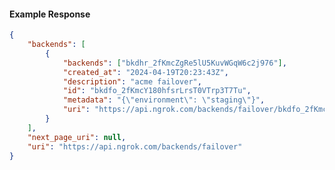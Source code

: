 <!-- Code generated for API Clients. DO NOT EDIT. -->

#### Example Response

```json
{
	"backends": [
		{
			"backends": ["bkdhr_2fKmcZgRe5lU5KuvWGqW6c2j976"],
			"created_at": "2024-04-19T20:23:43Z",
			"description": "acme failover",
			"id": "bkdfo_2fKmcY180hfsrLrsT0VTrp3T7Tu",
			"metadata": "{\"environment\": \"staging\"}",
			"uri": "https://api.ngrok.com/backends/failover/bkdfo_2fKmcY180hfsrLrsT0VTrp3T7Tu"
		}
	],
	"next_page_uri": null,
	"uri": "https://api.ngrok.com/backends/failover"
}
```
